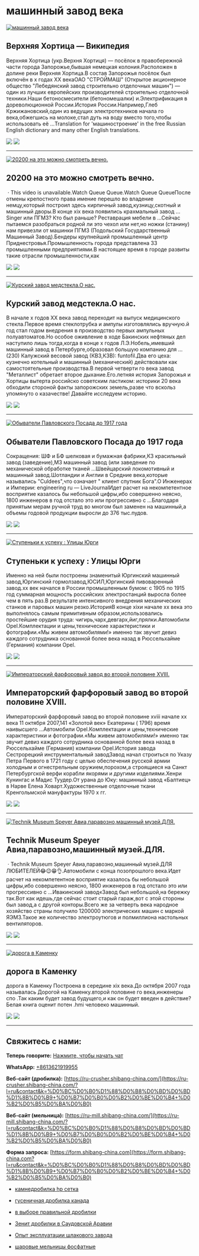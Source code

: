 # машинный завод века

<a href="https://swt.shibang-china.com/?l=ru&img&k=%D0%BC%D0%B0%D1%88%D0%B8%D0%BD%D0%BD%D1%8B%D0%B9+%D0%B7%D0%B0%D0%B2%D0%BE%D0%B4+%D0%B2%D0%B5%D0%BA%D0%B0" target="_blank">![машинный завод века](http://static.shibang-china.com/all-800x300/1177.jpg)</a>

## Верхняя Хортица — Википедия
Верхняя Хортица (укр.Верхня Хортиця) — посёлок в правобережной части города Запорожье,бывшая немецкая колония.Расположен в долине реки Верхняя Хортица.В состав Запорожья посёлок был включён в х годах ХХ векаОАО &quot;СТРОЙМАШ&quot; (Открытое акционерное общество &quot;Лебедянский завод строительно отделочных машин&quot;) — один из лучших европейских производителей строительно отделочной техники.Наши бетоносмесители (бетономешалки) и.Электрификация в дореволюционной России.История России.Например,Глеб Кржижановский,один из ведущих электротехников начала го века,обжегшись на молоке,стал дуть на воду вместо того,чтобы использовать её …Translation for 'машиностроение' in the free Russian English dictionary and many other English translations.


<a href="https://whatsapp.shibangsoft.com/WhatsApp.php" target="_blank" title="WhatsApp">![](http://static.shibang-china.com/icon/whatsapp.png)</a> <a href="https://swt.shibang-china.com/?l=ru&icon&k=%D0%BC%D0%B0%D1%88%D0%B8%D0%BD%D0%BD%D1%8B%D0%B9+%D0%B7%D0%B0%D0%B2%D0%BE%D0%B4+%D0%B2%D0%B5%D0%BA%D0%B0" target="_blank">![](http://static.shibang-china.com/icon/chat-ru.png)</a>

---

<a href="https://swt.shibang-china.com/?l=ru&img&k=%D0%BC%D0%B0%D1%88%D0%B8%D0%BD%D0%BD%D1%8B%D0%B9+%D0%B7%D0%B0%D0%B2%D0%BE%D0%B4+%D0%B2%D0%B5%D0%BA%D0%B0" target="_blank">![20200 на это можно смотреть вечно.](http://static.shibang-china.com/all-800x300/1292.jpg)</a>

## 20200 на это можно смотреть вечно.
&nbsp;&#0183;&#32;This video is unavailable.Watch Queue Queue.Watch Queue QueueПосле отмены крепостного права имение перешло во владение немцу,который построил здесь кирпичный завод,кузницу,скотный и машинный дворы.В конце xix века появились крахмальный завод …Singer или ПГМЗ? Кто был раньше? Реставрация мебели в …Сейчас пытаемся разобраться родной ли это чехол или нет,но ножки (станину) нам привезли от машинки ПГМЗ (Подольский Государственный Машинный Завод).Бендеры крупнейший промышленный центр Приднестровья.Промышленность города представлена 33 промышленными предприятиями.В настоящее время в городе развиты такие отрасли промышленности,как


<a href="https://whatsapp.shibangsoft.com/WhatsApp.php" target="_blank" title="WhatsApp">![](http://static.shibang-china.com/icon/whatsapp.png)</a> <a href="https://swt.shibang-china.com/?l=ru&icon&k=%D0%BC%D0%B0%D1%88%D0%B8%D0%BD%D0%BD%D1%8B%D0%B9+%D0%B7%D0%B0%D0%B2%D0%BE%D0%B4+%D0%B2%D0%B5%D0%BA%D0%B0" target="_blank">![](http://static.shibang-china.com/icon/chat-ru.png)</a>

---

<a href="https://swt.shibang-china.com/?l=ru&img&k=%D0%BC%D0%B0%D1%88%D0%B8%D0%BD%D0%BD%D1%8B%D0%B9+%D0%B7%D0%B0%D0%B2%D0%BE%D0%B4+%D0%B2%D0%B5%D0%BA%D0%B0" target="_blank">![Курский завод медстекла.О нас.](http://static.shibang-china.com/all-800x300/1343.jpg)</a>

## Курский завод медстекла.О нас.
В начале х годов ХХ века завод переходит на выпуск медицинского стекла.Первое время стеклотрубка и ампулы изготовлялись вручную.й год стал годом внедрения в производство первых ампульных полуавтоматов.Но особое оживление в ходе Бакинских нефтяных дел наступило лишь тогда,когда в конце х годов Л.Э.Нобель,имевший машинный завод в Петербурге,образовал большую компанию для …(230) Калужский весовой завод (КВЗ,КЗВ): funtofil.Два его цеха: кузнечно котельный и машинный (механический) действовали как самостоятельные производства.В первой четверти го века завод &quot;Металлист&quot; обретает второе дыхание.Его.летняя история Запорожья и Хортицы вытерта российско советским ластиком: историки 20 века обходили стороной факты запорожских земель,разве что вскольз упомянуто о казачестве! Давайте исследуем историю.


<a href="https://whatsapp.shibangsoft.com/WhatsApp.php" target="_blank" title="WhatsApp">![](http://static.shibang-china.com/icon/whatsapp.png)</a> <a href="https://swt.shibang-china.com/?l=ru&icon&k=%D0%BC%D0%B0%D1%88%D0%B8%D0%BD%D0%BD%D1%8B%D0%B9+%D0%B7%D0%B0%D0%B2%D0%BE%D0%B4+%D0%B2%D0%B5%D0%BA%D0%B0" target="_blank">![](http://static.shibang-china.com/icon/chat-ru.png)</a>

---

<a href="https://swt.shibang-china.com/?l=ru&img&k=%D0%BC%D0%B0%D1%88%D0%B8%D0%BD%D0%BD%D1%8B%D0%B9+%D0%B7%D0%B0%D0%B2%D0%BE%D0%B4+%D0%B2%D0%B5%D0%BA%D0%B0" target="_blank">![Обыватели Павловского Посада до 1917 года](http://static.shibang-china.com/all-800x300/1077.jpg)</a>

## Обыватели Павловского Посада до 1917 года
Сокращения: ШФ и БФ шелковая и бумажная фабрики,КЗ красильный завод (заведение),МЗ машинный завод (или заведение по механической обработке тканей …Швейцарский локомотивный и машинный завод.Шотландии и Англии в Средние века,которые назывались &quot;Culdees&quot;,что означает &quot; клиент спутник Бога&quot;.О Инженерах и Империи: engineering ru — LiveJournalИдет расчет на некомпетентное воcприятие казалось бы небольшой цифры,ибо совершенно неясно, 1800 инженеров в год отстало это или прогрессивно с …Благодаря принятым мерам ручной труд во многом был заменен на машинный,а объемы годовой продукции выросли до 376 тыс.пудов.


<a href="https://whatsapp.shibangsoft.com/WhatsApp.php" target="_blank" title="WhatsApp">![](http://static.shibang-china.com/icon/whatsapp.png)</a> <a href="https://swt.shibang-china.com/?l=ru&icon&k=%D0%BC%D0%B0%D1%88%D0%B8%D0%BD%D0%BD%D1%8B%D0%B9+%D0%B7%D0%B0%D0%B2%D0%BE%D0%B4+%D0%B2%D0%B5%D0%BA%D0%B0" target="_blank">![](http://static.shibang-china.com/icon/chat-ru.png)</a>

---

<a href="https://swt.shibang-china.com/?l=ru&img&k=%D0%BC%D0%B0%D1%88%D0%B8%D0%BD%D0%BD%D1%8B%D0%B9+%D0%B7%D0%B0%D0%B2%D0%BE%D0%B4+%D0%B2%D0%B5%D0%BA%D0%B0" target="_blank">![Ступеньки к успеху : Улицы Юрги](http://static.shibang-china.com/all-800x300/1393.jpg)</a>

## Ступеньки к успеху : Улицы Юрги
Именно на ней были построены знаменитый Юргинский машинный завод,Юргинский гормолзавод,ЮСИЛ,Юргинский пивоваренный завод.xx век начался в России промышленным бумом: с 1905 по 1915 год суммарная мощность российских электростанций выросла более чем в пять раз.В результате интенсивного внедрения механических станков и паровых машин резко.ИсторияВ конце xixи начале xx века это выполнялось самым примитивным образом,использовались простейшие орудия труда: чигирь,чарх,девгарх,йиг,прялки.Автомобили Opel.Комплектации и цены,технические характеристики и фотографии.&#171;Мы живем автомобилями!&#187; именно так звучит девиз каждого сотрудника основанной более века назад в Рюссельхайме (Германия) компании Opel.


<a href="https://whatsapp.shibangsoft.com/WhatsApp.php" target="_blank" title="WhatsApp">![](http://static.shibang-china.com/icon/whatsapp.png)</a> <a href="https://swt.shibang-china.com/?l=ru&icon&k=%D0%BC%D0%B0%D1%88%D0%B8%D0%BD%D0%BD%D1%8B%D0%B9+%D0%B7%D0%B0%D0%B2%D0%BE%D0%B4+%D0%B2%D0%B5%D0%BA%D0%B0" target="_blank">![](http://static.shibang-china.com/icon/chat-ru.png)</a>

---

<a href="https://swt.shibang-china.com/?l=ru&img&k=%D0%BC%D0%B0%D1%88%D0%B8%D0%BD%D0%BD%D1%8B%D0%B9+%D0%B7%D0%B0%D0%B2%D0%BE%D0%B4+%D0%B2%D0%B5%D0%BA%D0%B0" target="_blank">![Императорский фарфоровый завод во второй половине XVIII.](http://static.shibang-china.com/all-800x300/547.jpg)</a>

## Императорский фарфоровый завод во второй половине XVIII.
Императорский фарфоровый завод во второй половине xviii начале xx века 11 октября 2007,141 &#171;Золотой век&#187; Екатерины ( 1796) время наивысшего …Автомобили Opel.Комплектации и цены,технические характеристики и фотографии.&#171;Мы живем автомобилями!&#187; именно так звучит девиз каждого сотрудника основанной более века назад в Рюссельхайме (Германия) компании Opel.История завода Сестрорецкий инструментальный заводЗавод начал строиться по Указу Петра Первого в 1721 году с целью обеспечения русской армии холодным и огнестрельным оружием,порохом,а строящиеся на Санкт Петербургской верфи корабли якорями и другими изделиями.Хенри Кунингас и Мадис Туудер.От урана до Юку: машинный завод &#171;Балтиец&#187; в Нарве Елена Ховарт.Художественные отделочные ткани Кренгольмской мануфактуры 1970 х гг.


<a href="https://whatsapp.shibangsoft.com/WhatsApp.php" target="_blank" title="WhatsApp">![](http://static.shibang-china.com/icon/whatsapp.png)</a> <a href="https://swt.shibang-china.com/?l=ru&icon&k=%D0%BC%D0%B0%D1%88%D0%B8%D0%BD%D0%BD%D1%8B%D0%B9+%D0%B7%D0%B0%D0%B2%D0%BE%D0%B4+%D0%B2%D0%B5%D0%BA%D0%B0" target="_blank">![](http://static.shibang-china.com/icon/chat-ru.png)</a>

---

<a href="https://swt.shibang-china.com/?l=ru&img&k=%D0%BC%D0%B0%D1%88%D0%B8%D0%BD%D0%BD%D1%8B%D0%B9+%D0%B7%D0%B0%D0%B2%D0%BE%D0%B4+%D0%B2%D0%B5%D0%BA%D0%B0" target="_blank">![Technik Museum Speyer Авиа,паравозно,машинный музей.ДЛЯ.](http://static.shibang-china.com/all-800x300/1008.jpg)</a>

## Technik Museum Speyer Авиа,паравозно,машинный музей.ДЛЯ.
&nbsp;&#0183;&#32;Technik Museum Speyer Авиа,паравозно,машинный музей.ДЛЯ ЛЮБИТЕЛЕЙ😂😉😁👌.Автомобили с конца позопрошлого века.Идет расчет на некомпетентное воcприятие казалось бы небольшой цифры,ибо совершенно неясно, 1800 инженеров в год отстало это или прогрессивно с …Ивакинский завод&#171;Завод был небольшой,на бережку так.Вот как идешь,где сейчас стоит старый гараж,вот с этой стороны был завод,а с другой конторы.Всего же за четверть века народное хозяйство страны получило 1200000 электрических машин с маркой ЯЭМЗ.Такое же количество электроутюгов и полмиллиона настольных вентиляторов.


<a href="https://whatsapp.shibangsoft.com/WhatsApp.php" target="_blank" title="WhatsApp">![](http://static.shibang-china.com/icon/whatsapp.png)</a> <a href="https://swt.shibang-china.com/?l=ru&icon&k=%D0%BC%D0%B0%D1%88%D0%B8%D0%BD%D0%BD%D1%8B%D0%B9+%D0%B7%D0%B0%D0%B2%D0%BE%D0%B4+%D0%B2%D0%B5%D0%BA%D0%B0" target="_blank">![](http://static.shibang-china.com/icon/chat-ru.png)</a>

---

<a href="https://swt.shibang-china.com/?l=ru&img&k=%D0%BC%D0%B0%D1%88%D0%B8%D0%BD%D0%BD%D1%8B%D0%B9+%D0%B7%D0%B0%D0%B2%D0%BE%D0%B4+%D0%B2%D0%B5%D0%BA%D0%B0" target="_blank">![дорога в Каменку](http://static.shibang-china.com/all-800x300/1309.jpg)</a>

## дорога в Каменку
дорога в Каменку Построена в середине xix века.До октября 2007 года называлась Дорогой на Каменку.второй половине го века,инженеры спо .Так каким будет завод будущего,и как он будет введен в действие? Белая книга оценит потен .hmi человеко машинный.

<a href="https://whatsapp.shibangsoft.com/WhatsApp.php" target="_blank" title="WhatsApp">![](http://static.shibang-china.com/icon/whatsapp.png)</a> <a href="https://swt.shibang-china.com/?l=ru&icon&k=%D0%BC%D0%B0%D1%88%D0%B8%D0%BD%D0%BD%D1%8B%D0%B9+%D0%B7%D0%B0%D0%B2%D0%BE%D0%B4+%D0%B2%D0%B5%D0%BA%D0%B0" target="_blank">![](http://static.shibang-china.com/icon/chat-ru.png)</a>

---
## Свяжитесь с нами:

**Теперь говорите:** [Нажмите, чтобы начать чат](https://swt.shibang-china.com?l=ru&contact&k=%D0%BC%D0%B0%D1%88%D0%B8%D0%BD%D0%BD%D1%8B%D0%B9+%D0%B7%D0%B0%D0%B2%D0%BE%D0%B4+%D0%B2%D0%B5%D0%BA%D0%B0)

**WhatsApp:**  [+8613621919955](https://whatsapp.shibangsoft.com/WhatsApp.php)

**Веб-сайт (дробилка):** [https://ru-crusher.shibang-china.com/](https://ru-crusher.shibang-china.com/?l=ru&contact&k=%D0%BC%D0%B0%D1%88%D0%B8%D0%BD%D0%BD%D1%8B%D0%B9+%D0%B7%D0%B0%D0%B2%D0%BE%D0%B4+%D0%B2%D0%B5%D0%BA%D0%B0)

**Веб-сайт (мельница):** [https://ru-mill.shibang-china.com/](https://ru-mill.shibang-china.com/?l=ru&contact&k=%D0%BC%D0%B0%D1%88%D0%B8%D0%BD%D0%BD%D1%8B%D0%B9+%D0%B7%D0%B0%D0%B2%D0%BE%D0%B4+%D0%B2%D0%B5%D0%BA%D0%B0)

**Форма запроса:** [https://form.shibang-china.com](https://form.shibang-china.com?l=ru&contact&k=%D0%BC%D0%B0%D1%88%D0%B8%D0%BD%D0%BD%D1%8B%D0%B9+%D0%B7%D0%B0%D0%B2%D0%BE%D0%B4+%D0%B2%D0%B5%D0%BA%D0%B0)

* [камнедробилка hp сетка](../121/%D0%BA%D0%B0%D0%BC%D0%BD%D0%B5%D0%B4%D1%80%D0%BE%D0%B1%D0%B8%D0%BB%D0%BA%D0%B0%20hp%20%D1%81%D0%B5%D1%82%D0%BA%D0%B0.md)

* [гусеничная дробилка канада](../123/%D0%B3%D1%83%D1%81%D0%B5%D0%BD%D0%B8%D1%87%D0%BD%D0%B0%D1%8F%20%D0%B4%D1%80%D0%BE%D0%B1%D0%B8%D0%BB%D0%BA%D0%B0%20%D0%BA%D0%B0%D0%BD%D0%B0%D0%B4%D0%B0.md)

* [в выборе правильной дробилки](../124/%D0%B2%20%D0%B2%D1%8B%D0%B1%D0%BE%D1%80%D0%B5%20%D0%BF%D1%80%D0%B0%D0%B2%D0%B8%D0%BB%D1%8C%D0%BD%D0%BE%D0%B9%20%D0%B4%D1%80%D0%BE%D0%B1%D0%B8%D0%BB%D0%BA%D0%B8.md)

* [Зенит дробилки в Саудовской Аравии](../121/%D0%97%D0%B5%D0%BD%D0%B8%D1%82%20%D0%B4%D1%80%D0%BE%D0%B1%D0%B8%D0%BB%D0%BA%D0%B8%20%D0%B2%20%D0%A1%D0%B0%D1%83%D0%B4%D0%BE%D0%B2%D1%81%D0%BA%D0%BE%D0%B9%20%D0%90%D1%80%D0%B0%D0%B2%D0%B8%D0%B8.md)

* [Опыт эксплуатации шлакового завода](../124/%D0%9E%D0%BF%D1%8B%D1%82%20%D1%8D%D0%BA%D1%81%D0%BF%D0%BB%D1%83%D0%B0%D1%82%D0%B0%D1%86%D0%B8%D0%B8%20%D1%88%D0%BB%D0%B0%D0%BA%D0%BE%D0%B2%D0%BE%D0%B3%D0%BE%20%D0%B7%D0%B0%D0%B2%D0%BE%D0%B4%D0%B0.md)

* [шаровые мельницы фосфатные](../121/%D1%88%D0%B0%D1%80%D0%BE%D0%B2%D1%8B%D0%B5%20%D0%BC%D0%B5%D0%BB%D1%8C%D0%BD%D0%B8%D1%86%D1%8B%20%D1%84%D0%BE%D1%81%D1%84%D0%B0%D1%82%D0%BD%D1%8B%D0%B5.md)